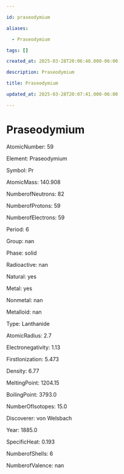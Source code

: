 ```yaml
---

id: praseodymium

aliases:

  - Praseodymium

tags: []

created_at: 2025-03-28T20:06:48.000-06:00

description: Praseodymium

title: Praseodymium

updated_at: 2025-03-28T20:07:41.000-06:00

---
```




# Praseodymium

AtomicNumber: 59

Element: Praseodymium

Symbol: Pr

AtomicMass: 140.908

NumberofNeutrons: 82

NumberofProtons: 59

NumberofElectrons: 59

Period: 6

Group: nan

Phase: solid

Radioactive: nan

Natural: yes

Metal: yes

Nonmetal: nan

Metalloid: nan

Type: Lanthanide

AtomicRadius: 2.7

Electronegativity: 1.13

FirstIonization: 5.473

Density: 6.77

MeltingPoint: 1204.15

BoilingPoint: 3793.0

NumberOfIsotopes: 15.0

Discoverer: von Welsbach

Year: 1885.0

SpecificHeat: 0.193

NumberofShells: 6

NumberofValence: nan

